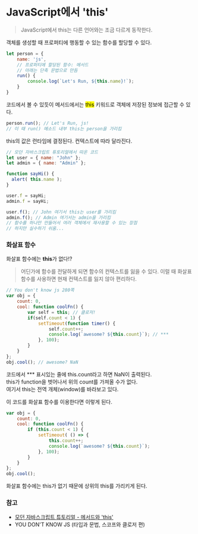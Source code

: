 # JavaScript에서 'this'

> JavaScript에서 this는 다른 언어와는 조금 다르게 동작한다.

객체를 생성할 때 프로퍼티에 행동할 수 있는 함수를 할당할 수 있다.
```js
let person = {
    name: 'js',
    // 프로퍼티에 할당된 함수: 메서드
    // 아래는 단축 문법으로 만듬
    run() {
        console.log(`Let's Run, ${this.name}!`);
    }
}
```

코드에서 볼 수 있듯이 메서드에서는 <mark>this</mark> 키워드로 객체에 저장된 정보에 접근할 수 있다.
```js
person.run(); // Let's Run, js!
// 이 때 run() 메소드 내부 this는 person을 가리킴
```
this의 값은 런타임에 결정된다. 컨텍스트에 따라 달라진다.

```js
// 모던 자바스크립트 튜토리얼에서 따온 코드
let user = { name: "John" };
let admin = { name: "Admin" };

function sayHi() {
  alert( this.name );
}

user.f = sayHi;
admin.f = sayHi;

user.f(); // John 여기서 this는 user를 가리킴
admin.f(); // Admin 여기서는 admin을 가리킴
// 함수를 하나만 만들어서 여러 객체에서 재사용할 수 있는 장점
// 하지만 실수하기 쉬움...
```

### 화살표 함수
화살표 함수에는 **this**가 없다!?
> 어딘가에 함수를 전달하게 되면 함수의 컨텍스트를 잃을 수 있다. 이럴 때 화살표 함수를 사용하면 현재 컨텍스트를 잃지 않아 편리하다.

```js
// You don't know js 280쪽
var obj = {
    count: 0,
    cool: function coolFn() {
        var self = this; // 클로저!
        if(self.count < 1) {
            setTimeout(function timer() {
                self.count++;
                console.log(`awesome? ${this.count}`); // ***
            }, 100);
        }
    }
};
obj.cool(); // awesome? NaN
```

코드에서 *** 표시있는 줄에 this.count라고 하면 NaN이 출력된다. <br>
this가 function을 벗어나서 위의 count를 가져올 수가 없다.<br>
여기서 this는 전역 개체(window)를 바라보고 있다.

이 코드를 화살표 함수를 이용한다면 이렇게 된다.
```js
var obj = {
    count: 0,
    cool: function coolFn() {
        if (this.count < 1) {
            setTimeout( () => {
                this.count++;
                console.log(`awesome? ${this.count}`);
            }, 100);
        }
    }
};
obj.cool();
```

화살표 함수에는 this가 없기 때문에 상위의 this를 가리키게 된다.

### 참고
- [모던 자바스크립트 튜토리얼 - 메서드와 'this'](https://javascript.info/object-methods)
- YOU DON'T KNOW JS (타입과 문법, 스코프와 클로저 편)